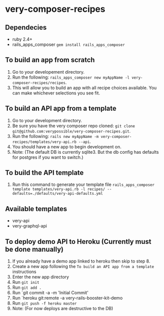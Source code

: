 # very-composer-recipes

## Dependecies

* ruby 2.4+
* rails_apps_composer `gem install rails_apps_composer`

## To build an app from scratch

1. Go to your developement directory.
2. Run the following: `rails_apps_composer new myAppName -l very-composer-recipes/recipes`.
3. This will allow you to build an app with all recipe choices available. You can make whichever selections you see fit.

## To build an API app from a template
1. Go to your development directory.
2. Be sure you have the very composer repo cloned: `git clone git@github.com:verypossible/very-composer-recipes.git`.
3. Run the following: `rails new myAppName -m very-composer-recipes/templates/very-api.rb --api`.
4. You should have a new app to begin development on.
5. Note: (The default DB is currently sqlite3. But the db config has defaults for postgres if you want to switch.)

## To build the API template
1. Run this command to generate your template file `rails_apps_composer template templates/very-api.rb -l recipes/ --defaults=./defaults/very-api-defaults.yml`

## Available templates
* very-api
* very-graphql-api

## To deploy demo API to Heroku (Currently must be done manually)
1. If you already have a demo app linked to heroku then skip to step 8.
2. Create a new app following the `To build an API app from a template` instructions
3. Enter the new app directory
4. Run `git init`
5. Run `git add .`
6. Run `git commit -a -m 'Initial Commit'
7. Run `heroku git:remote -a very-rails-booster-kit-demo
8. Run `git push -f heroku master`
9. Note: (For now deploys are destructive to the DB)

